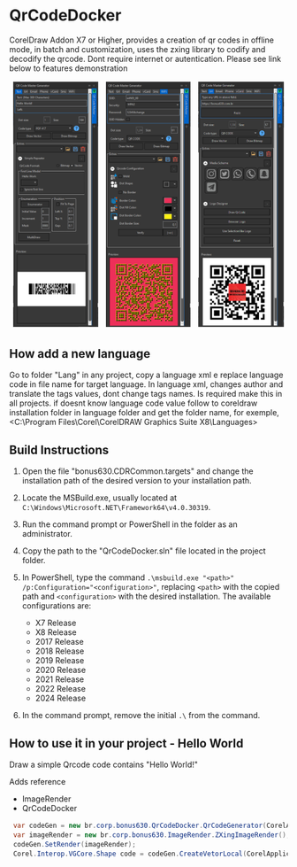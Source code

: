 # QrCodeDocker
CorelDraw Addon X7 or Higher, provides a creation of qr codes in offline mode, in batch and customization, uses the zxing library to codify and decodify the qrcode. Dont require internet or autentication. Please see link below to features demonstration

<table class="tg">
<thead>
  <tr>
    <td class="tg-0pky"><img src="Screenshots/QrcodeDocker01.PNG" ></td>
<td class="tg-0pky"><img src="Screenshots/QrcodeDocker02.PNG" ></td>  
<td class="tg-0pky"><img src="Screenshots/QrcodeDocker03.PNG" ></td>  </tr>
</thead>
</table>



## How add a new language
Go to folder "Lang" in any project, copy a language xml e replace language code in file name for target language.
In language xml, changes author and translate the tags values, dont change tags names.
Is required make this in all projects.
if doesnt know language code value follow to coreldraw installation folder in language folder and get the folder name, for exemple, <C:\Program Files\Corel\CorelDRAW Graphics Suite X8\Languages>

## Build Instructions

1. Open the file "bonus630.CDRCommon.targets" and change the installation path of the desired version to your installation path.

2. Locate the MSBuild.exe, usually located at `C:\Windows\Microsoft.NET\Framework64\v4.0.30319`.

3. Run the command prompt or PowerShell in the folder as an administrator.

4. Copy the path to the "QrCodeDocker.sln" file located in the project folder.

5. In PowerShell, type the command `.\msbuild.exe "<path>" /p:Configuration="<configuration>"`, replacing `<path>` with the copied path and `<configuration>` with the desired installation. The available configurations are:
   - X7 Release
   - X8 Release
   - 2017 Release
   - 2018 Release
   - 2019 Release
   - 2020 Release
   - 2021 Release
   - 2022 Release
   - 2024 Release

6. In the command prompt, remove the initial `.\` from the command.

## How to use it in your project - Hello World

Draw a simple Qrcode code contains "Hello World!"

Adds reference

- ImageRender
- QrCodeDocker

```csharp
 var codeGen = new br.corp.bonus630.QrCodeDocker.QrCodeGenerator(CorelApplicationObject);
 var imageRender = new br.corp.bonus630.ImageRender.ZXingImageRender();
 codeGen.SetRender(imageRender);
 Corel.Interop.VGCore.Shape code = codeGen.CreateVetorLocal(CorelApplicationObject.ActiveLayer, "Hello World!", 100);
````   